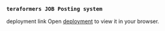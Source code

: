 

### `teraformers JOB Posting system `

deployment link 
Open [deployment]([deployment](https://main--admirable-biscuit-9acc95.netlify.app/)) to view it in your browser.

 
